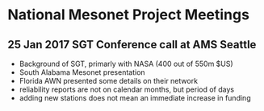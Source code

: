 National Mesonet Project Meetings
======

25 Jan 2017 SGT Conference call at AMS Seattle
----

- Background of SGT, primarly with NASA (400 out of 550m $US)
- South Alabama Mesonet presentation
- Florida AWN presented some details on their network
- reliability reports are not on calendar months, but period of days
- adding new stations does not mean an immediate increase in funding
